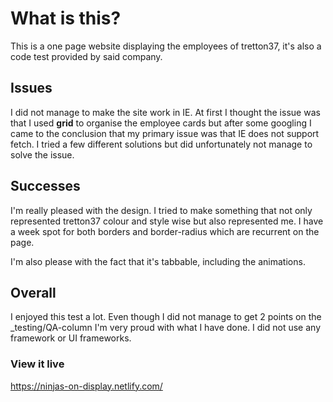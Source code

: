 # What is this?

This is a one page website displaying the employees of tretton37, it's also a code test provided by said company.

## Issues

I did not manage to make the site work in IE. At first I thought the issue was that I used **grid** to organise the employee cards but after some googling I came to the conclusion that my primary issue was that IE does not support fetch. I tried a few different solutions but did unfortunately not manage to solve the issue.

## Successes

I'm really pleased with the design. I tried to make something that not only represented tretton37 colour and style wise but also represented me. I have a week spot for both borders and border-radius which are recurrent on the page.

I'm also please with the fact that it's tabbable, including the animations.

## Overall

I enjoyed this test a lot. Even though I did not manage to get 2 points on the \_testing/QA-column I'm very proud with what I have done. I did not use any framework or UI frameworks.

### View it live

https://ninjas-on-display.netlify.com/
